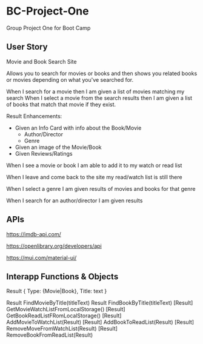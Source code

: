 # BC-Project-One
Group Project One for Boot Camp

## User Story
Movie and Book Search Site

Allows you to search for movies or books and then shows you related books or movies depending on what you've searched for.

When I search for a movie then I am given a list of movies matching my search
When I select a movie from the search results then I am given a list of books that match that movie if they exist.

Result Enhancements:
  - Given an Info Card with info about the Book/Movie
    - Author/Director
    - Genre
  - Given an image of the Movie/Book
  - Given Reviews/Ratings

When I see a movie or book I am able to add it to my watch or read list

When I leave and come back to the site my read/watch list is still there


When I select a genre I am given results of movies and books for that genre

When I search for an author/director I am given results 

## APIs
https://imdb-api.com/

https://openlibrary.org/developers/api

https://mui.com/material-ui/

## Interapp Functions & Objects

Result {
  Type: {Movie|Book},
  Title: text
}

Result FindMovieByTitle(titleText)
Result FindBookByTitle(titleText)
[Result] GetMovieWatchListFromLocalStorage()
[Result] GetBookReadListFRomLocalStorage()
[Result] AddMovieToWatchList(Result)
[Result] AddBookToReadList(Result)
[Result] RemoveMoveFromWatchList(Result)
[Result] RemoveBookFromReadList(Result)
